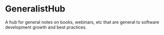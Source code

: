 # GeneralistHub
A hub for general notes on books, webinars, etc that are general to software development growth and best practices.
